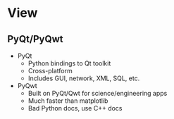 # View

## PyQt/PyQwt

- PyQt
    - Python bindings to Qt toolkit
    - Cross-platform
    - Includes GUI, network, XML, SQL, etc.
- PyQwt
    - Built on PyQt/Qwt for science/engineering apps
    - Much faster than matplotlib
    - Bad Python docs, use C++ docs
